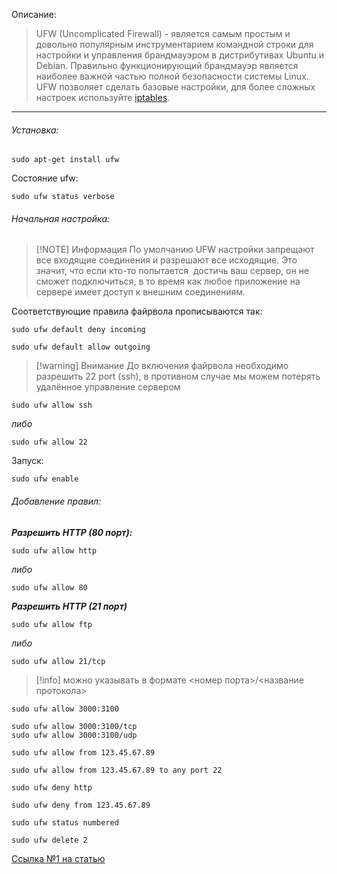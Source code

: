 Описание:

> UFW (Uncomplicated Firewall) - является самым простым и довольно  популярным инструментарием командной строки для настройки и управления брандмауэром в дистрибутивах Ubuntu и Debian. Правильно функционирующий брандмауэр является наиболее важной частью полной безопасности системы Linux. UFW позволяет сделать базовые настройки, для более сложных настроек используйте [iptables](https://1cloud.ru/help/security/ispolzovanie-iptables-na-linux).

---
###### Установка:
```
sudo apt-get install ufw
```

Состояние ufw:
```
sudo ufw status verbose
```

###### Начальная настройка:

> [!NOTE] Информация
> По умолчанию UFW настройки запрещают все входящие соединения и разрешают все исходящие. Это значит, что если кто-то попытается  достичь ваш сервер, он не сможет подключиться, в то время как любое приложение на сервере имеет доступ к внешним соединениям.  
 
Cоответствующие правила файрвола прописываются так:

```
sudo ufw default deny incoming

sudo ufw default allow outgoing
```

> [!warning] Внимание
> До включения файрвола необходимо разрешить 22 port (ssh), в противном случае мы можем потерять удалённое управление сервером

```
sudo ufw allow ssh
```
*либо*
```
sudo ufw allow 22
```

Запуск:

```
sudo ufw enable
```

###### Добавление правил:

***Разрешить HTTP (80 порт):***

```
sudo ufw allow http
```
*либо*
```
sudo ufw allow 80
```

***Разрешить HTTP (21 порт)***

```
sudo ufw allow ftp
```
*либо*
```
sudo ufw allow 21/tcp
```

> [!info]
> можно указывать в формате <номер порта>/<название протокола>



```
sudo ufw allow 3000:3100
```
```
sudo ufw allow 3000:3100/tcp
sudo ufw allow 3000:3100/udp
```
```
sudo ufw allow from 123.45.67.89
```
```
sudo ufw allow from 123.45.67.89 to any port 22
```
```
sudo ufw deny http
```
```
sudo ufw deny from 123.45.67.89
```
```
sudo ufw status numbered
```
```
sudo ufw delete 2
```


[Ссылка №1 на статью](https://selectel.ru/blog/tutorials/how-to-configure-firewall-with-ufw-on-ubuntu-20/)
